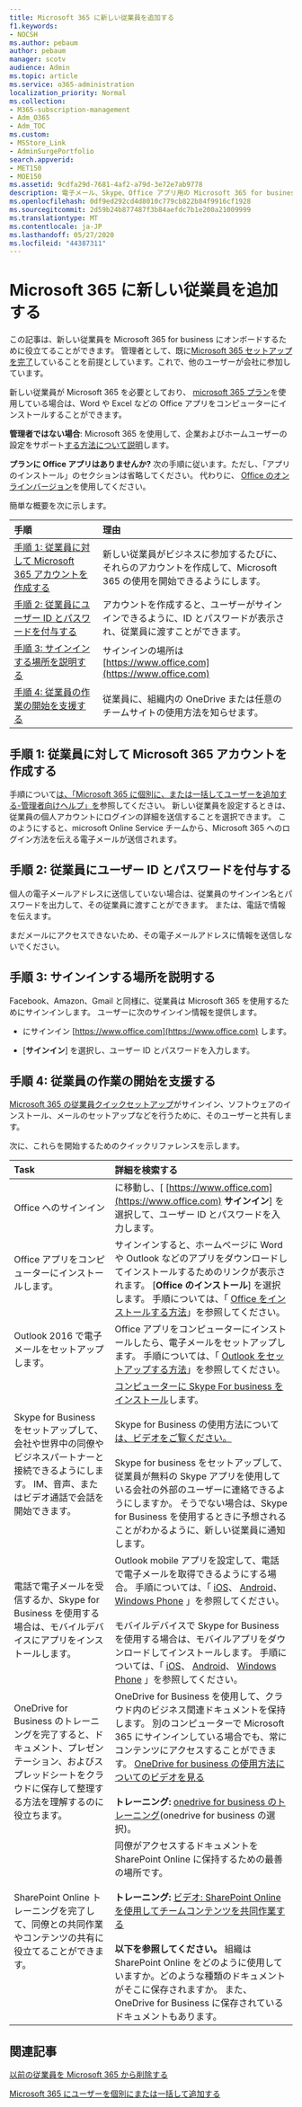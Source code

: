 ```yaml
---
title: Microsoft 365 に新しい従業員を追加する
f1.keywords:
- NOCSH
ms.author: pebaum
author: pebaum
manager: scotv
audience: Admin
ms.topic: article
ms.service: o365-administration
localization_priority: Normal
ms.collection:
- M365-subscription-management
- Adm_O365
- Adm_TOC
ms.custom:
- MSStore_Link
- AdminSurgePortfolio
search.appverid:
- MET150
- MOE150
ms.assetid: 9cdfa29d-7681-4af2-a79d-3e72e7ab9778
description: 電子メール、Skype、Office アプリ用の Microsoft 365 for business に新しい従業員を追加します。
ms.openlocfilehash: 0df9ed292cd4d8010c779cb822b84f9916cf1928
ms.sourcegitcommit: 2d59b24b877487f3b84aefdc7b1e200a21009999
ms.translationtype: MT
ms.contentlocale: ja-JP
ms.lasthandoff: 05/27/2020
ms.locfileid: "44387311"
---
```

# <a name="add-a-new-employee-to-microsoft-365"></a>Microsoft 365 に新しい従業員を追加する

この記事は、新しい従業員を Microsoft 365 for business にオンボードするために役立てることができます。 管理者として、既に[Microsoft 365 セットアップを完了](../setup/setup.md)していることを前提としています。これで、他のユーザーが会社に参加しています。
  
新しい従業員が Microsoft 365 を必要としており、 [microsoft 365 プラン](https://products.office.com/business/compare-office-365-for-business-plans)を使用している場合は、Word や Excel などの Office アプリをコンピューターにインストールすることができます。 
  
 **管理者ではない場合**: Microsoft 365 を使用して、企業およびホームユーザーの設定をサポート[する方法について説明](https://support.office.com/article/office-basics-video-training-396b8d9e-e118-42d0-8a0d-87d1f2f055fb)します。 
  
 **プランに Office アプリはありませんか?** 次の手順に従います。ただし、「アプリのインストール」のセクションは省略してください。 代わりに、 [Office のオンラインバージョン](https://support.office.com/article/91a4ec74-67fe-4a84-a268-f6bdf3da1804.aspx)を使用してください。 
  
簡単な概要を次に示します。 
  
|**手順**|**理由**|
|:-----|:-----|
|[手順 1: 従業員に対して Microsoft 365 アカウントを作成する](#step-1-create-a-microsoft-365-account-for-the-employee) <br/> |新しい従業員がビジネスに参加するたびに、それらのアカウントを作成して、Microsoft 365 の使用を開始できるようにします。  <br/> |
|[手順 2: 従業員にユーザー ID とパスワードを付与する](#step-2-give-the-employee-their-user-id-and-password) <br/> |アカウントを作成すると、ユーザーがサインインできるように、ID とパスワードが表示され、従業員に渡すことができます。  <br/> |
|[手順 3: サインインする場所を説明する](#step-3-explain-where-to-sign-in) <br/> |サインインの場所は[https://www.office.com](https://www.office.com) <br/> |
|[手順 4: 従業員の作業の開始を支援する](#step-4-help-your-employee-get-started) <br/> |従業員に、組織内の OneDrive または任意のチームサイトの使用方法を知らせます。  <br/> |
   
## <a name="step-1-create-a-microsoft-365-account-for-the-employee"></a>手順 1: 従業員に対して Microsoft 365 アカウントを作成する


手順について[は、「Microsoft 365 に個別に、または一括してユーザーを追加する-管理者向けヘルプ」を](add-users.md)参照してください。 新しい従業員を設定するときは、従業員の個人アカウントにログインの詳細を送信することを選択できます。 このようにすると、microsoft Online Service チームから、Microsoft 365 へのログイン方法を伝える電子メールが送信されます。
  
## <a name="step-2-give-the-employee-their-user-id-and-password"></a>手順 2: 従業員にユーザー ID とパスワードを付与する


個人の電子メールアドレスに送信していない場合は、従業員のサインイン名とパスワードを出力して、その従業員に渡すことができます。 または、電話で情報を伝えます。
  
まだメールにアクセスできないため、その電子メールアドレスに情報を送信しないでください。
  
## <a name="step-3-explain-where-to-sign-in"></a>手順 3: サインインする場所を説明する 


Facebook、Amazon、Gmail と同様に、従業員は Microsoft 365 を使用するためにサインインします。 ユーザーに次のサインイン情報を提供します。
  
- にサインイン [https://www.office.com](https://www.office.com) します。
    
- [**サインイン**] を選択し、ユーザー ID とパスワードを入力します。
    
## <a name="step-4-help-your-employee-get-started"></a>手順 4: 従業員の作業の開始を支援する


[Microsoft 365 の従業員クイックセットアップ](https://support.office.com/article/employee-quick-setup-b9700090-ce64-4046-ab92-ce8488a7bc0f)がサインイン、ソフトウェアのインストール、メールのセットアップなどを行うために、そのユーザーと共有します。 
  
次に、これらを開始するためのクイックリファレンスを示します。
  
|**Task**|**詳細を検索する**|
|:-----|:-----|
|Office へのサインイン  <br/> |に移動し、[ [https://www.office.com](https://www.office.com) **サインイン**] を選択して、ユーザー ID とパスワードを入力します。  <br/> |
|Office アプリをコンピューターにインストールします。  <br/><br/> |サインインすると、ホームページに Word や Outlook などのアプリをダウンロードしてインストールするためのリンクが表示されます。  [**Office のインストール**] を選択します。         手順については、「 [Office をインストールする方法](https://support.office.com/article/4414eaaf-0478-48be-9c42-23adc4716658.aspx)」を参照してください。  <br/> |
|Outlook 2016 で電子メールをセットアップします。  <br/> |Office アプリをコンピューターにインストールしたら、電子メールをセットアップします。 手順については、「 [Outlook をセットアップする方法](https://support.office.com/article/6e27792a-9267-4aa4-8bb6-c84ef146101b.aspx)」を参照してください。  <br/> |
|Skype for Business をセットアップして、会社や世界中の同僚やビジネスパートナーと接続できるようにします。 IM、音声、またはビデオ通話で会話を開始できます。  <br/> |[コンピューターに Skype For business をインストール](https://support.office.com/article/8a0d4da8-9d58-44f9-9759-5c8f340cb3fb.aspx)します。  <br/> <br/>Skype for Business の使用方法について[は、ビデオをご覧ください。](https://support.office.com/article/3a21eca4-434d-41f1-ab06-3d4a268573b7.aspx) <br/> <br/>Skype for business をセットアップして、従業員が無料の Skype アプリを使用している会社の外部のユーザーに連絡できるようにしますか。 そうでない場合は、Skype for Business を使用するときに予想されることがわかるように、新しい従業員に通知します。  <br/> |
|電話で電子メールを受信するか、Skype for Business を使用する場合は、モバイルデバイスにアプリをインストールします。  <br/> |Outlook mobile アプリを設定して、電話で電子メールを取得できるようにする場合。 手順については、「 [iOS](https://support.office.com/article/b2de2161-cc1d-49ef-9ef9-81acd1c8e234.aspx)、 [Android](https://support.office.com/article/886db551-8dfa-4fd5-b835-f8e532091872.aspx)、 [Windows Phone](https://support.microsoft.com/en-us/office/set-up-email-on-windows-phone-181a112a-be92-49ca-ade5-399264b3d417) 」を参照してください。 <br/> <br/>モバイルデバイスで Skype for Business を使用する場合は、モバイルアプリをダウンロードしてインストールします。 手順については、「 [iOS](https://support.microsoft.com/en-us/office/install-skype-for-business-on-a-mobile-device-3239c8a3-cf55-4ff0-a967-5de51911c049#OS_Type=iOS)、 [Android](https://support.microsoft.com/en-us/office/sign-in-to-skype-for-business-on-a-mobile-device-4d1b7dfa-5b0b-4868-bae5-25947fb99e6e#OS_Type=Android)、 [Windows Phone](https://support.microsoft.com/en-us/office/sign-in-to-skype-for-business-on-a-mobile-device-4d1b7dfa-5b0b-4868-bae5-25947fb99e6e#OS_Type=Windows_Phone) 」を参照してください。 <br/> |
|OneDrive for Business のトレーニングを完了すると、ドキュメント、プレゼンテーション、およびスプレッドシートをクラウドに保存して整理する方法を理解するのに役立ちます。  <br/> |OneDrive for Business を使用して、クラウド内のビジネス関連ドキュメントを保持します。 別のコンピューターで Microsoft 365 にサインインしている場合でも、常にコンテンツにアクセスすることができます。 [OneDrive for business の使用方法についてのビデオを見る](https://support.office.com/article/b30da4eb-ddd2-44b6-943b-e6fbfc6b8dde.aspx) <br/><br/> **トレーニング:** [onedrive for business のトレーニング](https://support.office.com/article/1f608184-b7e6-43ca-8753-2ff679203132.aspx)(onedrive for business の選択)。  <br/> |
|SharePoint Online トレーニングを完了して、同僚との共同作業やコンテンツの共有に役立てることができます。  <br/> |同僚がアクセスするドキュメントを SharePoint Online に保持するための最善の場所です。  <br/> <br/>**トレーニング:** [ビデオ: SharePoint Online を使用してチームコンテンツを共同作業する](https://support.office.com/article/what-is-sharepoint-online-c17b6824-cc22-478f-8757-497cc6b57121) <br/><br/> **以下を参照してください。** 組織は SharePoint Online をどのように使用していますか。どのような種類のドキュメントがそこに保存されますか。 また、OneDrive for Business に保存されているドキュメントもあります。  <br/> |

   
## <a name="related-articles"></a>関連記事


[以前の従業員を Microsoft 365 から削除する](remove-former-employee.md)
  
[Microsoft 365 にユーザーを個別にまたは一括して追加する](add-users.md)
  

